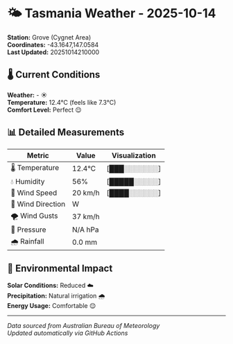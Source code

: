 # 🌤️ Tasmania Weather - 2025-10-14

**Station:** Grove (Cygnet Area)  
**Coordinates:** -43.1647,147.0584  
**Last Updated:** 20251014210000

## 🌡️ Current Conditions

**Weather:** - ☀️  
**Temperature:** 12.4°C (feels like 7.3°C)  
**Comfort Level:** Perfect 😌

## 📊 Detailed Measurements

| Metric | Value | Visualization |
|--------|-------|---------------|
| 🌡️ Temperature | 12.4°C | [███░░░░░░░] |
| 💧 Humidity | 56% | [█████░░░░░] |
| 💨 Wind Speed | 20 km/h | [████░░░░░░] |
| 🧭 Wind Direction | W | |
| 🌪️ Wind Gusts | 37 km/h | |
| 🔽 Pressure | N/A hPa | |
| 🌧️ Rainfall | 0.0 mm | |

## 🌱 Environmental Impact

**Solar Conditions:** Reduced ☁️  
**Precipitation:** Natural irrigation 🌧️  
**Energy Usage:** Comfortable 😌

---
*Data sourced from Australian Bureau of Meteorology*  
*Updated automatically via GitHub Actions*
